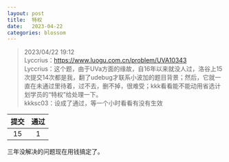 ```yaml
---
layout: post
title:  特权
date:   2023-04-22
categories: blossom
---
```


>   2023/04/22 19:12  
>   Lyccrius：https://www.luogu.com.cn/problem/UVA10343  
>   Lyccrius：这个题，由于UVa方面的缘故，自16年以来就没人过，洛谷上15次提交14次都是我，翻了udebug才联系小波加的题目背景；然后，它就一直在未通过里待着，过不去，删不掉，很难受；kkk看看能不能动用省选计划学员的“特权”给处理一下。  
>   kkksc03：设成了通过，等一个小时看看有没有生效  

|提交|通过|
|:-:|:-:|
|15|1|

三年没解决的问题现在用钱搞定了。